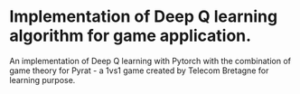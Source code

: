 # Implementation of Deep Q learning algorithm for game application.
An implementation of Deep Q learning with Pytorch with the combination of game theory for Pyrat - a 1vs1 game created by Telecom Bretagne for learning purpose.
